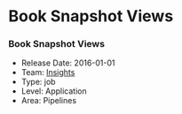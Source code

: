 # Book Snapshot Views
### Book Snapshot Views
* Release Date: 2016-01-01
* Team: [Insights](../teams/insights.md)
* Type: job
* Level: Application
* Area: Pipelines
